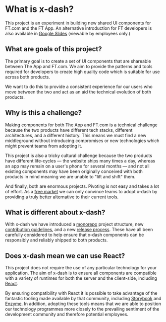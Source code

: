 # What is x-dash?

This project is an experiment in building new shared UI components for FT.com and the FT App. An alternative introduction for FT developers is also available in [Google Slides] (viewable by employees only.)

[Google Slides]: https://docs.google.com/presentation/d/1Z8mGsv4JU2TafNPIHw2RcejoNp7AN_v4LfCCGC7qrgw/edit?usp=sharing


## What are goals of this project?

The primary goal is to create a set of UI components that are shareable between The App and FT.com. We aim to provide the patterns and tools required for developers to create high quality code which is suitable for use across both products.

We want to do this to provide a consistent experience for our users who move between the two and act as an aid the technical evolution of both products.


## Why is this a challenge?

Making components for both The App and FT.com is a technical challenge because the two products have different tech stacks, different architectures, and a different history. This means we must find a new middleground without introducing compromises or new technologies which might prevent teams from adopting it.

This project is also a tricky cultural challenge because the two products have different life-cycles — the website ships many times a day, whereas an app may remain on a user's phone for several months — and not all existing components may have been originally conceived with both products in mind meaning we are unable to "lift and shift" them.

And finally, both are enormous projects. Pivoting is not easy and takes a lot of effort. As a [free market] we can only convince teams to adopt x-dash by providing a truly better alternative to their current tools.

[free market]: http://matt.chadburn.co.uk/notes/teams-as-services.html


## What is different about x-dash?

With x-dash we have introduced a [monorepo] project structure, new [contribution guidelines], and a new [release process]. These have all been carefully considered to help ensure that x-dash components can be responsibly and reliably shipped to both products.


[monorepo]: https://en.wikipedia.org/wiki/Monorepo
[contribution guidelines]: https://github.com/Financial-Times/x-dash/blob/HEAD/contribution.md
[release process]: ../components/release-guidelines.md


## Does x-dash mean we can use React?

This project does not require the use of any particular technology for your application. The aim of x-dash is to ensure all components are compatible with a variety of runtimes for both the server and the client-side, including [React].

By ensuring compatibility with React it is possible to take advantage of the fantastic tooling made available by that community, including [Storybook] and [Enzyme]. In addition, adopting these tools means that we are able to position our technology programmes more closely to the prevailing sentiment of the development community and therefore potential employees.

[React]: https://reactjs.org/
[Storybook]: https://storybook.js.org/
[Enzyme]: https://github.com/airbnb/enzyme
